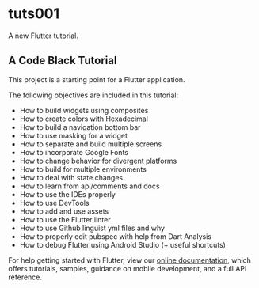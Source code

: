 # tuts001

A new Flutter tutorial.

## A Code Black Tutorial

This project is a starting point for a Flutter application.

The following objectives are included in this tutorial:

- How to build widgets using composites
- How to create colors with Hexadecimal
- How to build a navigation bottom bar
- How to use masking for a widget
- How to separate and build multiple screens
- How to incorporate Google Fonts
- How to change behavior for divergent platforms
- How to build for multiple environments
- How to deal with state changes
- How to learn from api/comments and docs
- How to use the IDEs properly 
- How to use DevTools
- How to add and use assets
- How to use the Flutter linter
- How to use Github linguist yml files and why
- How to properly edit pubspec with help from Dart Analysis
- How to debug Flutter using Android Studio (+ useful shortcuts)

For help getting started with Flutter, view our
[online documentation](https://flutter.dev/docs), which offers tutorials,
samples, guidance on mobile development, and a full API reference.
